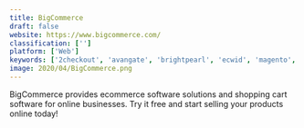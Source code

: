 ```yaml
---
title: BigCommerce
draft: false 
website: https://www.bigcommerce.com/
classification: ['']
platform: ['Web']
keywords: ['2checkout', 'avangate', 'brightpearl', 'ecwid', 'magento', 'magento_open_source', 'opencart', 'prestashop', 'salesforce_commerce_cloud', 'suitecommerce', 'vue_storefront', 'wordpress', 'zoey', 'demandware']
image: 2020/04/BigCommerce.png
---
```

BigCommerce provides ecommerce software solutions and shopping cart software for online businesses. Try it free and start selling your products online today!